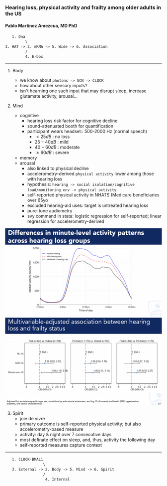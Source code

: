 
### Hearing loss, physical activity and frailty among older adults in the US
#### Pablo Martinez Amezcua, MD PhD

```
   1. Dna
         \
3. HAT -> 2. mRNA -> 5. Wide -> 6. Association
         /
         4. E-box
```

---

1. Body
   - we know about `photons -> SCN -> CLOCK`
   - how about other sensory inputs?
   - isn't hearning one such input that may disrupt sleep, increase glutamate activity, arousal...
     
3. Mind
   - cognitive
     - hearing loss risk factor for cognitive decline
     - sound-attenuated booth for quantification
     - participant wears headset:: 500-2000 Hz (normal speech)
        - $\lt 25 dB$ : no loss
        - $25-40 dB$ : mild
        - $40-60 dB$ : moderate
        - $\geq 60 dB$ : severe 
   - memory
   - arousal
     - also linked to physical decline
     - accelerometry-derived `physical activity` lower among those with hearing loss
     - hypothesis: `hearing -> social isolation/cognitive load/monitoring env -> physical activity`
     - self-reported physical activity in NHATS (Medicare beneficiaries over 65yo
     - excluded hearing-aid uses: target is untreated hearing loss
     - pure-tone audiometry
     - svy command in stata: logistic regression for self-reported; linear regression for accelerometry-derived
    
![](activity_counts.png)
![](frailty.png)
     
3. Spirit
   - joie de vivre
   - primary outcome is self-reported physical activity; but also accelerometry-based measure
   - activity: day & night over 7 consecutive days
   - most definate effect on sleep, and, thus, activity the following day
   - self-reported measures capture context

---

```
   1. CLOCK-BMAL1
                 \
   3. External -> 2. Body -> 5. Mind -> 6. Spirit
                 /
                  4. Internal
```
